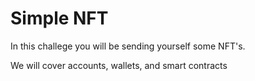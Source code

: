 # Simple NFT

In this challege you will be sending yourself
some NFT's.

We will cover accounts, wallets, and smart
contracts
